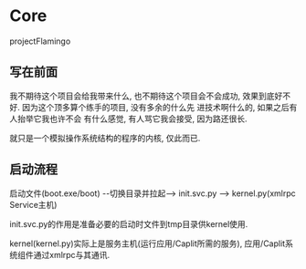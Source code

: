 # Core
projectFlamingo

## 写在前面
我不期待这个项目会给我带来什么, 
也不期待这个项目会不会成功, 效果到底好不好.
因为这个顶多算个练手的项目, 没有多余的什么先
进技术啊什么的, 如果之后有人抬举它我也许不会
有什么感觉, 有人骂它我会接受, 因为路还很长.

就只是一个模拟操作系统结构的程序的内核, 仅此而已.

## 启动流程

启动文件(boot.exe/boot) --切换目录并拉起--> init.svc.py 
--> kernel.py(xmlrpc Service主机)

init.svc.py的作用是准备必要的启动时文件到tmp目录供kernel使用.

kernel(kernel.py)实际上是服务主机(运行应用/Caplit所需的服务), 应用/Caplit系统组件通过xmlrpc与其通讯.

